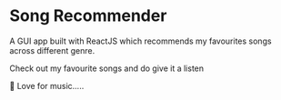 # Song Recommender
A GUI app built with ReactJS which recommends my favourites songs across different genre.

Check out my favourite songs and do give it a listen

🎵 Love for music.....
